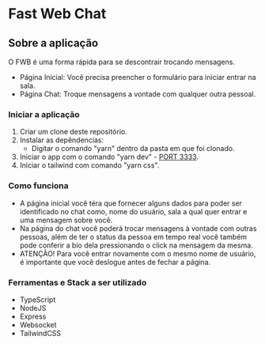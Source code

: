 # Fast Web Chat

## Sobre a aplicação

O FWB é uma forma rápida para se descontrair trocando mensagens.

- Página Inicial: Você precisa preencher o formulário para iniciar entrar na sala.
- Página Chat: Troque mensagens a vontade com qualquer outra pessoal.

### Iniciar a aplicação

1. Criar um clone deste repositório.
2. Instalar as depêndencias:
   - Digitar o comando "yarn" dentro da pasta em que foi clonado.
3. Iniciar o app com o comando "yarn dev" - [PORT 3333](http://localhost:3000/).
3. Iniciar o tailwind com comando "yarn css".

### Como funciona

- A página inicial você téra que fornecer alguns dados para poder ser identificado no chat como, nome do usuário, sala a qual quer entrar e uma mensagem sobre você.
- Na página do chat você poderá trocar mensagens à vontade com outras pessoas, além de ter o status da pessoa em tempo real você também pode conferir a bio dela pressionando o click na mensagem da mesma.
- ATENÇÃO! Para você entrar novamente com o mesmo nome de usuário, é importante que você deslogue antes de fechar a página.

### Ferramentas e Stack a ser utilizado

- TypeScript
- NodeJS
- Express
- Websocket
- TailwindCSS